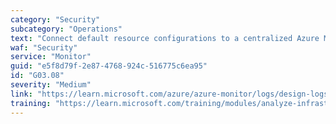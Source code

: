 ```yaml
---
category: "Security"
subcategory: "Operations"
text: "Connect default resource configurations to a centralized Azure Monitor Log Analytics workspace."
waf: "Security"
service: "Monitor"
guid: "e5f8d79f-2e87-4768-924c-516775c6ea95"
id: "G03.08"
severity: "Medium"
link: "https://learn.microsoft.com/azure/azure-monitor/logs/design-logs-deployment"
training: "https://learn.microsoft.com/training/modules/analyze-infrastructure-with-azure-monitor-logs/"
---
```


